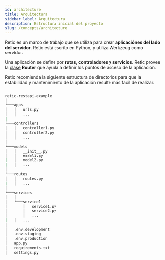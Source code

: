 ```yaml
---
id: architecture
title: Arquitectura
sidebar_label: Arquitectura
description: Estructura inicial del proyecto
slug: /concepts/architecture
---
```


Retic es un marco de trabajo que se utiliza para crear **aplicaciónes del lado del servidor**. Retic está escrito en Python, y utiliza Werkzeug como servidor.

Una aplicación se define por **rutas, controladores y servicios**. Retic provee la [clase](https://retic.land/manual/es/glossary/#clase "Glosario de Términos") **Router** que ayuda a definir los puntos de acceso de la aplicación.

Retic recomienda la siguiente estructura de directorios para que la estabilidad y mantenimiento de la aplicación resulte más facil de realizar.

```bash

retic-restapi-example
│
└───apps
│   │   urls.py
│   │   ...
|
└───controllers
│   │   controller1.py
│   │   controller2.py
│   │   ...
│
└───models
│   │   __init__.py
│   │   model1.py
|   │   model2.py
|   │   ...
│
└───routes
│   │   routes.py
|   │   ...
│
└───services
│   │
│   └───service1
│       │   service1.py
│       │   service2.py
│       │   ...
|   │   ...
│
│   .env.development
│   .env.staging
│   .env.production
│   app.py
│   requirements.txt
│   settings.py

```
